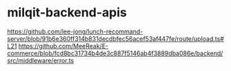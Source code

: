# milqit-backend-apis
https://github.com/lee-jong/lunch-recommand-server/blob/91b6e360ff314b831decdbfec56acef53af447fe/route/upload.ts#L21
https://github.com/MeeReak/E-commerce/blob/fcd8bc31734b4de3c887f5146ab4f3889dba086e/backend/src/middleware/error.ts
